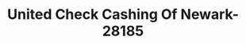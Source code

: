---
f_zip-code: 19713
f_state-code: DE
title: United Check Cashing Of Newark-28185
f_phone: 302-366-0700
f_city-only: Newark
f_address: 45 Marrows Rd Newark
f_location-unique-id: '28185'
slug: united-check-cashing-of-newark-28185
updated-on: '2024-05-30T13:46:58.046Z'
created-on: '2024-05-30T13:36:59.803Z'
published-on: '2024-05-30T13:54:32.469Z'
f_city-state: cms/city/newark-de.md
f_company: cms/company/united-check-cashing-of-newark.md
f_state: cms/state/delaware.md
layout: '[payday-loan].html'
tags: payday-loan
---